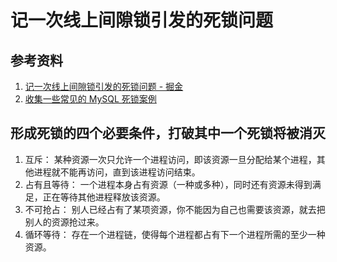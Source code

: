 # 记一次线上间隙锁引发的死锁问题

## 参考资料

1. [记一次线上间隙锁引发的死锁问题 - 掘金](https://juejin.cn/post/7278238875448475706)
2. [收集一些常见的 MySQL 死锁案例](https://github.com/aneasystone/mysql-deadlocks)

## 形成死锁的四个必要条件，打破其中一个死锁将被消灭

1. 互斥： 某种资源一次只允许一个进程访问，即该资源一旦分配给某个进程，其他进程就不能再访问，直到该进程访问结束。
2. 占有且等待： 一个进程本身占有资源（一种或多种），同时还有资源未得到满足，正在等待其他进程释放该资源。
3. 不可抢占： 别人已经占有了某项资源，你不能因为自己也需要该资源，就去把别人的资源抢过来。
4. 循环等待： 存在一个进程链，使得每个进程都占有下一个进程所需的至少一种资源。